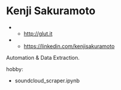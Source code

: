 # Kenji Sakuramoto
* * http://glut.it

* * https://linkedin.com/kenjisakuramoto

Automation & Data Extraction.

hobby:
* soundcloud_scraper.ipynb
